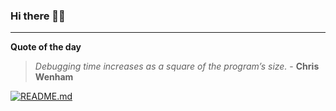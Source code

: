 ### Hi there 👋🏻


---

**Quote of the day**

> *Debugging time increases as a square of the program’s size.* - **Chris Wenham** 

[![README.md](https://github.com/marcolovazzano/marcolovazzano/actions/workflows/readme.yml/badge.svg)](https://github.com/marcolovazzano/marcolovazzano/actions/workflows/readme.yml)
